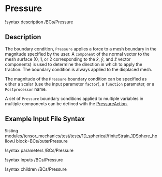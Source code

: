 # Pressure
!syntax description /BCs/Pressure

## Description
The boundary condition, `Pressure` applies a force to a mesh boundary in the magnitude specified by the user.
A `component` of the normal vector to the mesh surface (0, 1, or 2 corresponding to the $\hat{x}$, $\hat{y}$, and $\hat{z}$ vector components) is used to determine the direction in which to apply the traction.
The boundary condition is always applied to the displaced mesh.

The magnitude of the `Pressure` boundary condition can be specified as either a scalar (use the input parameter `factor`), a `function` parameter, or a `Postprocessor` name.

A set of `Pressure` boundary conditions applied to multiple variables in multiple components can be defined with the [PressureAction](/BCs/Pressure/tensor_mechanics/PressureAction.md).

## Example Input File Syntax
!listing modules/tensor_mechanics/test/tests/1D_spherical/finiteStrain_1DSphere_hollow.i block=BCs/outerPressure

!syntax parameters /BCs/Pressure

!syntax inputs /BCs/Pressure

!syntax children /BCs/Pressure
